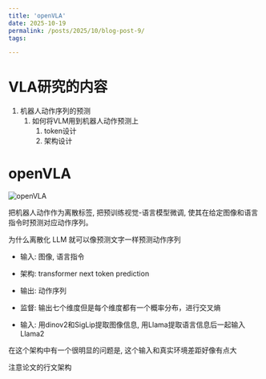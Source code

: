 ```yaml
---
title: 'openVLA'
date: 2025-10-19
permalink: /posts/2025/10/blog-post-9/
tags:

---
```


VLA研究的内容
======

1. 机器人动作序列的预测
   1. 如何将VLM用到机器人动作预测上
      1. token设计
      2. 架构设计

openVLA
======

![openVLA](https://worfsmile.github.io//assets/images/2025-10-19-blog-post-9/image.png)

把机器人动作作为离散标签, 把预训练视觉-语言模型微调, 使其在给定图像和语言指令时预测对应动作序列。

为什么离散化
LLM 就可以像预测文字一样预测动作序列

- 输入: 图像, 语言指令
- 架构: transformer next token prediction
- 输出: 动作序列
- 监督: 输出七个维度但是每个维度都有一个概率分布，进行交叉熵

- 输入: 用dinov2和SigLip提取图像信息, 用Llama提取语言信息后一起输入Llama2

在这个架构中有一个很明显的问题是, 这个输入和真实环境差距好像有点大

注意论文的行文架构
